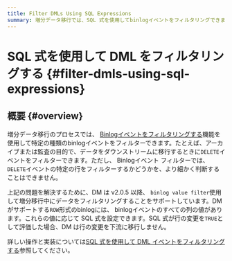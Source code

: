 ```yaml
---
title: Filter DMLs Using SQL Expressions
summary: 増分データ移行では、SQL 式を使用してbinlogイベントをフィルタリングできます。DM は、v2.0.5 以降、 binlog値フィルタを使用した移行中のデータのフィルタリングをサポートしています。binlog イベントの値に基づいて SQL 式を構成し、行の変更を下流に移行するかどうかを決定できます。詳細な操作とbinlogについては、「SQL 式を使用した DML イベントのフィルタリング」を参照してください。
---
```


# SQL 式を使用して DML をフィルタリングする {#filter-dmls-using-sql-expressions}

## 概要 {#overview}

増分データ移行のプロセスでは、 [Binlogイベントをフィルタリングする](/filter-binlog-event.md)機能を使用して特定の種類のbinlogイベントをフィルターできます。たとえば、アーカイブまたは監査の目的で、データをダウンストリームに移行するときに`DELETE`イベントをフィルターできます。ただし、 Binlogイベント フィルターでは、 `DELETE`イベントの特定の行をフィルターするかどうかを、より細かく判断することはできません。

上記の問題を解決するために、DM は v2.0.5 以降、 `binlog value filter`使用して増分移行中にデータをフィルタリングすることをサポートしています。DM がサポートする`ROW`形式のbinlogには、 binlogイベントのすべての列の値があります。これらの値に応じて SQL 式を設定できます。SQL 式が行の変更を`TRUE`として評価した場合、DM は行の変更を下流に移行しません。

詳しい操作と実装については[SQL 式を使用して DML イベントをフィルタリングする](/filter-dml-event.md)参照してください。

